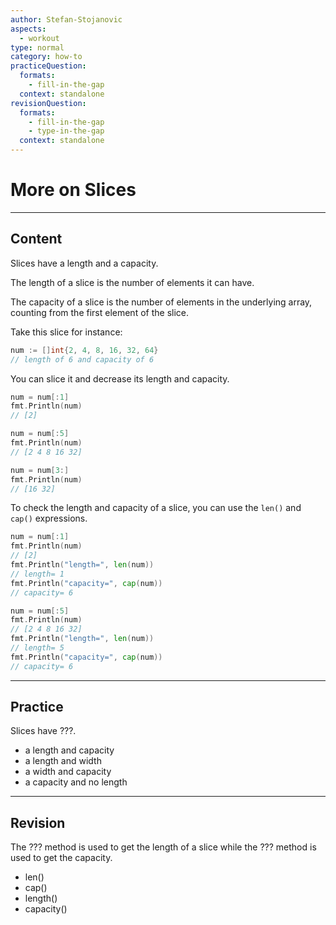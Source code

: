 ```yaml
---
author: Stefan-Stojanovic
aspects:
  - workout
type: normal
category: how-to
practiceQuestion:
  formats:
    - fill-in-the-gap
  context: standalone
revisionQuestion:
  formats:
    - fill-in-the-gap
    - type-in-the-gap
  context: standalone
---
```


# More on Slices


---

## Content

Slices have a length and a capacity.

The length of a slice is the number of elements it can have.

The capacity of a slice is the number of elements in the underlying array, counting from the first element of the slice.

Take this slice for instance:

```go
num := []int{2, 4, 8, 16, 32, 64}
// length of 6 and capacity of 6
```

You can slice it and decrease its length and capacity.

```go
num = num[:1]
fmt.Println(num)
// [2]

num = num[:5]
fmt.Println(num)
// [2 4 8 16 32]

num = num[3:]
fmt.Println(num)
// [16 32]
```

To check the length and capacity of a slice, you can use the `len()` and `cap()` expressions.

```go
num = num[:1]
fmt.Println(num)
// [2]
fmt.Println("length=", len(num))
// length= 1
fmt.Println("capacity=", cap(num))
// capacity= 6 

num = num[:5]
fmt.Println(num)
// [2 4 8 16 32]
fmt.Println("length=", len(num))
// length= 5
fmt.Println("capacity=", cap(num))
// capacity= 6

```


---

## Practice

Slices have ???.

- a length and capacity
- a length and width
- a width and capacity
- a capacity and no length


---

## Revision

The ??? method is used to get the length of a slice while the ??? method is used to get the capacity.

- len()
- cap()
- length()
- capacity()
